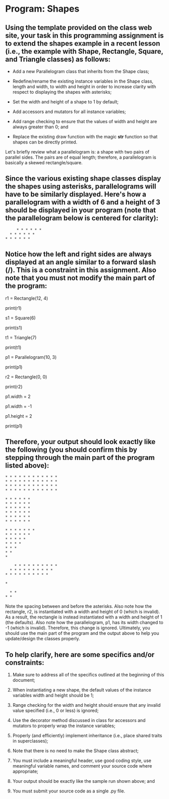 # Program: Shapes

## Using the template provided on the class web site, your task in this programming assignment is to extend the shapes example in a recent lesson (i.e., the example with Shape, Rectangle, Square, and Triangle classes) as follows:

- Add a new Parallelogram class that inherits from the Shape class;

- Redefine/rename the existing instance variables in the Shape class, length and width, to width
and height in order to increase clarity with respect to displaying the shapes with asterisks;

- Set the width and height of a shape to 1 by default;

- Add accessors and mutators for all instance variables;

- Add range checking to ensure that the values of width and height are always greater than 0; and

- Replace the existing draw function with the magic __str__ function so that shapes can be
directly printed.

Let's briefly review what a parallelogram is: a shape with two pairs of parallel sides. The pairs are of
equal length; therefore, a parallelogram is basically a skewed rectangle/square.

## Since the various existing shape classes display the shapes using asterisks, parallelograms will have to be similarly displayed. Here's how a parallelogram with a width of 6 and a height of 3 should be displayed in your program (note that the parallelogram below is centered for clarity):

         * * * * * *
      * * * * * *
    * * * * * *

## Notice how the left and right sides are always displayed at an angle similar to a forward slash (/). This is a constraint in this assignment. Also note that you must not modify the main part of the program:

r1 = Rectangle(12, 4)

print(r1)

s1 = Square(6)

print(s1)

t1 = Triangle(7)

print(t1)

p1 = Parallelogram(10, 3)

print(p1)

r2 = Rectangle(0, 0)

print(r2)

p1.width = 2

p1.width = -1

p1.height = 2

print(p1)

## Therefore, your output should look exactly like the following (you should confirm this by stepping through the main part of the program listed above):

    * * * * * * * * * * * *
    * * * * * * * * * * * *
    * * * * * * * * * * * *
    * * * * * * * * * * * *

    * * * * * *
    * * * * * *
    * * * * * *
    * * * * * *
    * * * * * *
    * * * * * *

    * * * * * * *
    * * * * * *
    * * * * *
    * * * *
    * * *
    * *
    *

        * * * * * * * * * *
      * * * * * * * * * *
    * * * * * * * * * *

    *

      * *
    * *

Note the spacing between and before the asterisks. Also note how the rectangle, r2, is instantiated with a
width and height of 0 (which is invalid). As a result, the rectangle is instead instantiated with a width
and height of 1 (the defaults). Also note how the parallelogram, p1, has its width changed to -1 (which
is invalid). Therefore, this change is ignored. Ultimately, you should use the main part of the program
and the output above to help you update/design the classes properly.

## To help clarify, here are some specifics and/or constraints:

1. Make sure to address all of the specifics outlined at the beginning of this document;

2. When instantiating a new shape, the default values of the instance variables width and height
should be 1;

3. Range checking for the width and height should ensure that any invalid value specified (i.e., 0 or
less) is ignored;

4. Use the decorator method discussed in class for accessors and mutators to properly wrap the
instance variables;

5. Properly (and efficiently) implement inheritance (i.e., place shared traits in superclasses);

6. Note that there is no need to make the Shape class abstract;

7. You must include a meaningful header, use good coding style, use meaningful variable names,
and comment your source code where appropriate;

8. Your output should be exactly like the sample run shown above; and

9. You must submit your source code as a single .py file.
